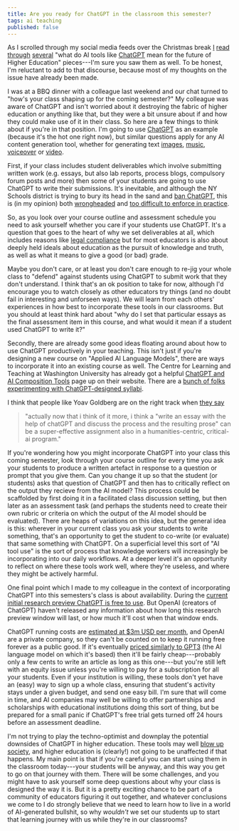 ```yaml
---
title: Are you ready for ChatGPT in the classroom this semester?
tags: ai teaching
published: false
---
```


As I scrolled through my social media feeds over the Christmas break
[I](https://www.ft.com/content/86e64b4c-a754-47d6-999c-fcc54f62fb5d)
[read](https://www.theatlantic.com/technology/archive/2022/12/chatgpt-ai-writing-college-student-essays/672371/)
[through](https://www.theguardian.com/technology/2022/dec/04/ai-bot-chatgpt-stuns-academics-with-essay-writing-skills-and-usability)
[several](https://garymarcus.substack.com/p/how-come-gpt-can-seem-so-brilliant)
"what do AI tools like [ChatGPT](https://chat.openai.comhttps://chat.openai.com)
mean for the future of Higher Education" pieces---I'm sure you saw them as well.
To be honest, I'm reluctant to add to that discourse, because most of my
thoughts on the issue have already been made.

I was at a BBQ dinner with a colleague last weekend and our chat turned to
"how's your class shaping up for the coming semester?" My colleague was aware of
ChatGPT and isn't worried about it destroying the fabric of higher education or
anything like that, but they were a bit unsure about if and how they could make
use of it in their class. So here are a few things to think about if you're in
that position. I'm going to use
[ChatGPT](https://chat.openai.comhttps://chat.openai.com) as an example (because
it's the hot one right now), but similar questions apply for any AI content
generation tool, whether for generating text
[images](https://stability.ai/blog/stablediffusion2-1-release7-dec-2022),
[music](https://www.riffusion.com),
[voiceover](https://blog.elevenlabs.io/enter-the-new-year-with-a-bang/) or
[video](https://twitter.com/SmokeAwayyy/status/1613765555768668160).

First, if your class includes student deliverables which involve submitting
written work (e.g. essays, but also lab reports, process blogs, compulsory forum
posts and more) then some of your students are going to use ChatGPT to write
their submissions. It's inevitable, and although the NY Schools district is
trying to bury its head in the sand and [ban
ChatGPT](https://www.nbcnews.com/tech/tech-news/new-york-city-public-schools-ban-chatgpt-devices-networks-rcna64446),
this is (in my opinion) both
[wrongheaded](https://time.com/6246574/schools-shouldnt-ban-access-to-chatgpt/)
and [too difficult to enforce in
practice](https://www.theguardian.com/technology/2023/jan/12/college-student-claims-app-can-detect-essays-written-by-chatbot-chatgpt).

So, as you look over your course outline and assessment schedule you need to ask
yourself whether you care if your students use ChatGPT. It's a question that
goes to the heart of why we set deliverables at all, which includes reasons like
[legal
compliance](https://www.teqsa.gov.au/guides-resources/resources/guidance-notes/guidance-note-course-design-including-learning-outcomes-and-assessment)
but for most educators is also about deeply held ideals about education as the
pursuit of knowledge and truth, as well as what it means to give a good (or bad)
grade.

Maybe you don't care, or at least you don't care enough to re-jig your whole
class to "defend" against students using ChatGPT to submit work that they don't
understand. I think that's an ok position to take for now, although I'd
encourage you to watch closely as other educators try things (and no doubt fail
in interesting and unforseen ways). We will learn from each others' experiences
in how best to incorporate these tools in our classrooms. But you should at
least think hard about "why do I set that particular essays as the final
assessment item in this course, and what would it mean if a student used ChatGPT
to write it?"

Secondly, there are already some good ideas floating around about how to use
ChatGPT productively in your teaching. This isn't just if you're designing a new
course on "Applied AI Language Models", there are ways to incorporate it into an
existing course as well. The Centre for Learning and Teaching at Washington
University has already got a helpful [ChatGPT and AI Composition
Tools](https://ctl.wustl.edu/resources/chatgpt-and-ai-composition-tools/) page
up on their website. There are a [bunch of folks experimenting with
ChatGPT-designed syllabi](https://twitter.com/search?q=chatgpt%20syllabus).

I think that people like Yoav Goldberg are on the right track when [they
say](https://twitter.com/yoavgo/status/1602026029979164675)

> "actually now that i think of it more, i think a "write an essay with the help
> of chatGPT and discuss the process and the resulting prose" can be a
> super-effective assignment also in a humanities-centric, critical-ai program."

If you're wondering how you might incorporate ChatGPT into your class this
coming semester, look through your course outline for every time you ask your
students to produce a written artefact in response to a question or prompt that
you give them. Can you change it up so that the student (or students) asks that
question of ChatGPT and then has to critically reflect on the output they
recieve from the AI model? This process could be scaffolded by first doing it in
a facilitated class discussion setting, but then later as an assessment task
(and perhaps the students need to create their own rubric or criteria on which
the output of the AI model should be evaluated). There are heaps of variations
on this idea, but the general idea is this: wherever in your current class you
ask your students to write something, that's an opportunity to get the student
to co-write (or evaluate) that same something with ChatGPT. On a superficial
level this sort of "AI tool use" is the sort of process that knowledge workers
will increasingly be incorporating into our daily workflows. At a deeper level
it's an opportunity to reflect on where these tools work well, where they're
useless, and where they might be actively harmful.

One final point which I made to my colleague in the context of incorporating
ChatGPT into this semesters's class is about availability. During the [current
initial research preview ChatGPT is free to
use](https://help.openai.com/en/articles/6783457-chatgpt-faq). But OpenAI
(creators of ChatGPT) haven't released any information about how long this
research preview window will last, or how much it'll cost when that window
ends.

ChatGPT running costs are [estimated at $3m USD per
month](https://twitter.com/tomgoldsteincs/status/1600196995389366274), and
OpenAI are a private company, so they can't be counted on to keep it running
free forever as a public good. If it's eventually [priced similarly to
GPT3](https://openai.com/api/pricing/) (the AI language model on which it's
based) then it'll be fairly cheap---probably only a few cents to write an
article as long as this one---but you're still left with an equity issue unless
you're willing to pay for a subscription for all your students. Even if your
institution is willing, these tools don't yet have an (easy) way to sign up a
whole class, ensuring that student's activity stays under a given budget, and
send one easy bill. I'm sure that will come in time, and AI companies may well
be willing to offer partnerships and scholarships with educational institutions
doing this sort of thing, but be prepared for a small panic if ChatGPT's free
trial gets turned off 24 hours before an assessment deadline.

I'm not trying to play the techno-optimist and downplay the potential downsides
of ChatGPT in higher education. These tools may well [blow up
society](https://www.nytimes.com/2023/01/15/opinion/ai-chatgpt-lobbying-democracy.html),
and higher education is (clearly!) not going to be unaffected if that happens.
My main point is that if you're careful you can start using them in the
classroom today---your students will be anyway, and this way you get to go on
that journey with them. There will be some challenges, and you might have to ask
yourself some deep questions about why your class is designed the way it is. But
it is a pretty exciting chance to be part of a community of educators figuring
it out together, and whatever conclusions we come to I do strongly believe that
we need to learn how to live in a world of AI-generated bullshit, so why
_wouldn't_ we set our students up to start that learning journey with us while
they're in our classrooms?
